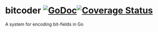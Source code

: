 # bitcoder [![GoDoc](https://godoc.org/github.com/panux/bitcoder?status.svg)](https://godoc.org/github.com/panux/bitcoder)[![Coverage Status](https://coveralls.io/repos/github/panux/bitcoder/badge.svg?branch=master)](https://coveralls.io/github/panux/bitcoder?branch=master)
A system for encoding bit-fields in Go
